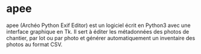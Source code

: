 # apee

apee (Archéo Python Exif Editor) est un logiciel écrit en Python3 avec une interface graphique en Tk.
Il sert à éditer les métadonnées des photos de chantier, par lot ou par photo et générer automatiquement un inventaire des photos au format CSV.